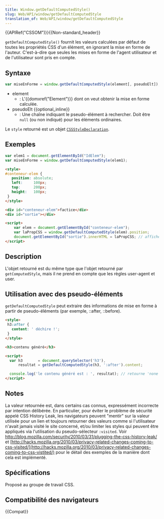 ```yaml
---
title: Window.getDefaultComputedStyle()
slug: Web/API/window/getDefaultComputedStyle
translation_of: Web/API/window/getDefaultComputedStyle
---
```


{{APIRef("CSSOM")}}{{Non-standard_header}}

`getDefaultComputedStyle()` fournit les valeurs calculées par défaut de toutes les propriétés CSS d'un élément, en ignorant la mise en forme de l'auteur. C'est-à-dire que seules les mises en forme de l'agent utilisateur et de l'utilisateur sont pris en compte.

## Syntaxe

```js
var miseEnForme = window.getDefaultComputedStyle(element[, pseudoElt]);
```

- element
  - : L'{{domxref("Element")}} dont on veut obtenir la mise en forme calculée.
- pseudoElt {{optional_inline}}
  - : Une chaîne indiquant le pseudo-élément à rechercher. Doit être `null` (ou non indiqué) pour les éléments ordinaires.

Le `style` retourné est un objet [`CSSStyleDeclaration`](/fr-FR/docs/Web/API/CSSStyleDeclaration).

## Exemples

```js
var elem1 = document.getElementById("IdElem");
var miseEnForme = window.getDefaultComputedStyle(elem1);
```

```html
<style>
#conteneur-elem {
   position: absolute;
   left:     100px;
   top:      200px;
   height:   100px;
 }
</style>

<div id="conteneur-elem">factice</div>
<div id="sortie"></div>

<script>
    var elem = document.getElementById("conteneur-elem");
    var laPropCSS = window.getDefaultComputedStyle(elem).position;
    document.getElementById("sortie").innerHTML = laPropCSS; // affichera "static"
</script>
```

## Description

L'objet retourné est du même type que l'objet retourné par `getComputedStyle`, mais il ne prend en compte que les règles user-agent et user.

## Utilisation avec des pseudo-éléments

`getDefaultComputedStyle` peut extraire des informations de mise en forme à partir de pseudo-éléments (par exemple, ::after, ::before).

```html
<style>
 h3:after {
   content: ' déchire !';
 }
</style>

<h3>contenu généré</h3>

<script>
  var h3       = document.querySelector('h3'),
      resultat = getDefaultComputedStyle(h3, ':after').content;

  console.log('le contenu généré est : ', resultat); // retourne 'none'
</script>
```

## Notes

La valeur retournée est, dans certains cas connus, expressément incorrecte par intention délibérée. En particulier, pour éviter le problème de sécurité appelé CSS History Leak, les navigateurs peuvent "mentir" sur la valeur utilisée pour un lien et toujours retourner des valeurs comme si l'utilisateur n'avait jamais visité le site concerné, et/ou limiter les styles qui peuvent être appliqués via l'utilisation du pseudo-sélecteur `:visited`. Voir <http://blog.mozilla.com/security/2010/03/31/plugging-the-css-history-leak/> et [http://hacks.mozilla.org/2010/03/privacy-related-changes-coming-to-css-visited/](http://hacks.mozilla.org/2010/03/privacy-related-changes-coming-to-css-vistited/) pour le détail des exemples de la manière dont cela est implémenté.

## Spécifications

Proposé au groupe de travail CSS.

## Compatibilité des navigateurs

{{Compat}}
